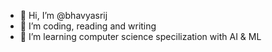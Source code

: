 - 👋 Hi, I’m @bhavyasrij
- 👀 I’m coding, reading and writing
- 🌱 I’m learning computer science specilization with AI & ML

<!---
bhavyasj/bhavyasj is a ✨ special ✨ repository because its `README.md` (this file) appears on your GitHub profile.
You can click the Preview link to take a look at your changes.
--->
